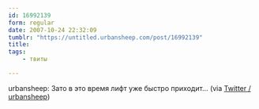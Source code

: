 ```yaml
---
id: 16992139
form: regular
date: 2007-10-24 22:32:09
tumblr: "https://untitled.urbansheep.com/post/16992139"
title:
tags:
    - твиты

---
```


<p>urbansheep: Зато в это время лифт уже быстро приходит&hellip; (via <a href="http://twitter.com/urbansheep/statuses/360759532">Twitter / urbansheep</a>)</p>

